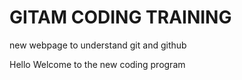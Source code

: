 # GITAM CODING TRAINING

new webpage to understand git and github

Hello Welcome to the new coding program
